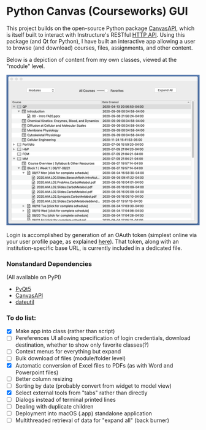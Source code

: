 # Python Canvas (Courseworks) GUI

This project builds on the open-source Python package [CanvasAPI](https://github.com/ucfopen/canvasapi), which is itself built to interact with Instructure's RESTful [HTTP API](https://canvas.instructure.com/doc/api/index.html). Using this package (and Qt for Python), I have built an interactive app allowing a user to browse (and download) courses, files, assignments, and other content.

Below is a depiction of content from my own classes, viewed at the "module" level.

<img src="screenshot.png" width="600">

Login is accomplished by generation of an OAuth token (simplest online via your user profile page, as explained [here](https://canvas.instructure.com/doc/api/file.oauth.html#manual-token-generation)). That token, along with an institution-specific base URL, is currently included in a dedicated file.

### Nonstandard Dependencies
(All available on PyPI)

- [PyQt5](https://pypi.org/project/PyQt5/)
- [CanvasAPI](https://pypi.org/project/canvasapi/)
- [dateutil](https://pypi.org/project/python-dateutil/)

### To do list:

- [X] Make app into class (rather than script)
- [ ] Pereferences UI allowing specification of login credentials, download destination, whether to show only favorite classes(?)
- [ ] Context menus for everything but expand
- [ ] Bulk download of files (module/folder level)
- [X] Automatic conversion of Excel files to PDFs (as with Word and Powerpoint files)
- [ ] Better column resizing
- [ ] Sorting by date (probably convert from widget to model view)
- [X] Select external tools from "tabs" rather than directly
- [ ] Dialogs instead of terminal printed lines
- [ ] Dealing with duplicate children
- [ ] Deployment into macOS (.app) standalone application
- [ ] Multithreaded retrieval of data for "expand all" (back burner)
